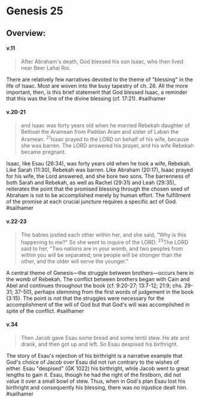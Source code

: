 # Genesis 25

## Overview:


#### v.11
>After Abraham's death, God blessed his son Isaac, who then lived near Beer Lahai Roi.

There are relatively few narratives devoted to the theme of "blessing" in the life of Isaac. Most are woven into the busy tapestry of ch. 26. All the more important, then, is this brief statement that God blessed Isaac, a reminder that this was the line of the divine blessing (cf. 17:21).
#sailhamer 

#### v.20-21
>and Isaac was forty years old when he married Rebekah daughter of Bethuel the Aramean from Paddan Aram and sister of Laban the Aramean. <sup>21</sup>Isaac prayed to the LORD on behalf of his wife, because she was barren. The LORD answered his prayer, and his wife Rebekah became pregnant.

Isaac, like Esau (26:34), was forty years old when he took a wife, Rebekah. Like Sarah (11:30), Rebekah was barren. Like Abraham (20:17), Isaac prayed for his wife, the Lord answered, and she bore two sons. The barrenness of both Sarah and Rebekah, as well as Rachel (29:31) and Leah (29:35), reiterates the point that the promised blessing through the chosen seed of Abraham is not to be accomplished merely by human effort. The fulfillment of the promise at each crucial juncture requires a specific act of God.
#sailhamer 

#### v.22-23
>The babies jostled each other within her, and she said, "Why is this happening to me?" So she went to inquire of the LORD. <sup>23</sup>The LORD said to her, "Two nations are in your womb, and two peoples from within you will be separated; one people will be stronger than the other, and the older will serve the younger."

A central theme of Genesis—the struggle between brothers—occurs here in the womb of Rebekah. The conflict between brothers began with Cain and Abel and continues throughout the book (cf. 9:20-27; 13:7-12; 21:9; chs. 29-31; 37-50), perhaps stemming from the first words of judgement in the book (3:15). The point is not that the struggles were necessary for the accomplishment of the will of God but that God's will was accomplished in spite of the conflict.
#sailhamer 

#### v.34
>Then Jacob gave Esau some bread and some lentil stew. He ate and drank, and then got up and left. So Esau despised his birthright.

The story of Esau's rejection of his birthright is a narrative example that God's choice of Jacob over Esau did not run contrary to the wishes of either. Esau "despised" (GK 1022) his birthright, while Jacob went to great lengths to gain it. Esau, though he had the right of the firstborn, did not value it over a small bowl of stew. Thus, when in God's plan Esau lost his birthright and consequently his blessing, there was no injustice dealt him.
#sailhamer 
